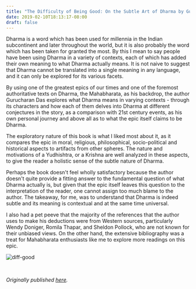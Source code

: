 ```yaml
---
title: "The Difficulty of Being Good: On the Subtle Art of Dharma by Gurcharan Das"
date: 2019-02-10T18:13:17-08:00
draft: false
---
```


Dharma is a word which has been used for millennia in the Indian subcontinent and later throughout the world, but it is also probably the word which has been taken for granted the most. By this I mean to say people have been using Dharma in a variety of contexts, each of which has added their own meaning to what Dharma actually means. It is not naive to suggest that Dharma cannot be translated into a single meaning in any language, and it can only be explored for its various facets.

By using one of the greatest epics of our times and one of the foremost authoritative texts on Dharma, the Mahabharata, as his backdrop, the author Gurucharan Das explores what Dharma means in varying contexts - through its characters and how each of them delves into Dharma at different conjectures in the story, as a comparison with 21st century events, as his own personal journey and above all as to what the epic itself claims to be Dharma.

The exploratory nature of this book is what I liked most about it, as it compares the epic in moral, religious, philosophical, socio-political and historical aspects to artifacts from other spheres. The nature and motivations of a Yudhishtra, or a Krishna are well analyzed in these aspects, to give the reader a holistic sense of the subtle nature of Dharma.

Perhaps the book doesn't feel wholly satisfactory because the author doesn't quite provide a fitting answer to the fundamental question of what Dharma actually is, but given that the epic itself leaves this question to the interpretation of the reader, one cannot assign too much blame to the author. The takeaway, for me, was to understand that Dharma is indeed subtle and its meaning is contextual and at the same time universal.

I also had a pet peeve that the majority of the references that the author uses to make his deductions were from Western sources, particularly Wendy Doniger, Romila Thapar, and Sheldon Pollock, who are not known for their unbiased views. On the other hand, the extensive bibliography was a treat for Mahabharata enthusiasts like me to explore more readings on this epic.

![diff-good](/diff-good.jpg)

&nbsp;&nbsp;

*Originally published [here](https://www.goodreads.com/review/show/1518648234).*